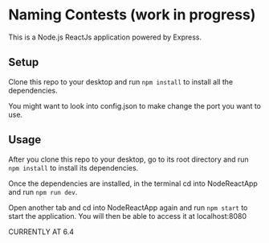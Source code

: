 # Naming Contests (work in progress)

This is a Node.js ReactJs application powered by Express.

## Setup
Clone this repo to your desktop and run `npm install` to install all the dependencies.

You might want to look into config.json to make change the port you want to use.

## Usage
After you clone this repo to your desktop, go to its root directory and run `npm install` to install its dependencies.

Once the dependencies are installed, in the terminal cd into NodeReactApp and run `npm run dev`.

Open another tab and cd into NodeReactApp again and run `npm start` to start the application.
You will then be able to access it at localhost:8080


CURRENTLY AT 6.4
